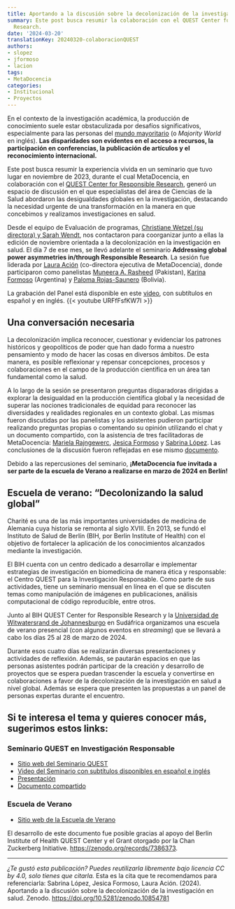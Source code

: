 ```yaml
---
title: Aportando a la discusión sobre la decolonización de la investigación en salud
summary: Este post busca resumir la colaboración con el QUEST Center for Responsible
  Research.
date: '2024-03-20'
translationKey: 20240320-colaboracionQUEST
authors:
- slopez
- jformoso
- lacion
tags:
- MetaDocencia
categories:
- Institucional
- Proyectos
---
```

En el contexto de la investigación académica, la producción de conocimiento suele estar obstaculizada por desafíos significativos, especialmente para las personas del [mundo mayoritario](https://gh.bmj.com/content/bmjgh/7/6/e009704.full.pdf) (o *Majority World* en inglés). **Las disparidades son evidentes en el acceso a recursos, la participación en conferencias, la publicación de artículos y el reconocimiento internacional.**

Este post busca resumir la experiencia vivida en un seminario que tuvo lugar en noviembre de 2023, durante el cual MetaDocencia, en colaboración con el [QUEST Center for Responsible Research](https://www.bihealth.org/en/translation/innovation-enabler/quest-center/mission-approaches), generó un espacio de discusión en el que especialistas del área de Ciencias de la Salud abordaron las desigualdades globales en la investigación, destacando la necesidad urgente de una transformación en la manera en que concebimos y realizamos investigaciones en salud.

Desde el equipo de Evaluación de programas, [Christiane Wetzel (su directora) y Sarah Wendt](https://www.bihealth.org/en/notices/projektteam-programmevaluation), nos contactaron para coorganizar junto a ellas la edición de noviembre orientada a la decolonización en la investigación en salud. El día 7 de ese mes, se llevó adelante el seminario **Addressing global power asymmetries in/through Responsible Research**. La sesión fue liderada por [Laura Ación](/author/laura-acion/) (co-directora ejecutiva de MetaDocencia), donde participaron como panelistas [Muneera A. Rasheed](https://biosafetynow.org/muneera-rasheed/) (Pakistan), [Karina Formoso](https://www.linkedin.com/in/karina-formoso-39017536/?locale=en_US) (Argentina) y [Paloma Rojas-Saunero](https://paloma-rojas-saunero.netlify.app/es/) (Bolivia).

La grabación del Panel está disponible en este [video](https://youtu.be/URFfFsfKW7I?feature=shared), con subtítulos en español y en inglés.
{{< youtube URFfFsfKW7I >}}

## Una conversación necesaria

La decolonización implica reconocer, cuestionar y evidenciar los patrones históricos y geopolíticos de poder que han dado forma a nuestro pensamiento y modo de hacer las cosas en diversos ámbitos. De esta manera, es posible reflexionar y repensar concepciones, procesos y colaboraciones en el campo de la producción científica en un área tan fundamental como la salud.

A lo largo de la sesión se presentaron preguntas disparadoras dirigidas a explorar la desigualdad en la producción científica global y la necesidad de superar las nociones tradicionales de equidad para reconocer las diversidades y realidades regionales en un contexto global. Las mismas fueron discutidas por las panelistas y los asistentes pudieron participar realizando preguntas propias o comentando su opinión utilizando el chat y un documento compartido, con la asistencia de tres facilitadoras de MetaDocencia: [Mariela Rajngewerc](/author/mariela-rajngewerc/), [Jesica Formoso](/author/jesica-formoso/) y [Sabrina López](/author/sabrina-lopez/). Las conclusiones de la discusión fueron reflejadas en ese mismo [documento](https://docs.google.com/document/d/17NcoykAz3V1F93yi0RIcY--0KVoWhZH8q9fmnFUUZxk/edit). 

Debido a las repercusiones del seminario, **¡MetaDocencia fue invitada a ser parte de la escuela de Verano a realizarse en marzo de 2024 en Berlín!**

## Escuela de verano: “Decolonizando la salud global”

Charité es una de las más importantes universidades de medicina de Alemania cuya historia se remonta al siglo XVIII. En 2013, se fundó el Instituto de Salud de Berlín (BIH, por Berlin Institute of Health) con el objetivo de fortalecer la aplicación de los conocimientos alcanzados mediante la investigación.

El BIH cuenta con un centro dedicado a desarrollar e implementar estrategias de investigación en biomedicina de manera ética y responsable: el Centro QUEST para la Investigación Responsable. Como parte de sus actividades, tiene un seminario mensual en línea en el que se discuten temas como manipulación de imágenes en publicaciones, análisis computacional de código reproducible, entre otros. 

Junto al BIH QUEST Center for Responsible Research y la [Universidad de Witwatersrand de Johannesburgo](https://www.wits.ac.za/) en Sudáfrica organizamos una escuela de verano presencial (con algunos eventos en *streaming*) que se llevará a cabo los días 25 al 28 de marzo de 2024. 

Durante esos cuatro días se realizarán diversas presentaciones y actividades de reflexión. Además, se pautarán espacios en que las personas asistentes podrán participar de la creación y desarrollo de proyectos que se espera puedan trascender la escuela y convertirse en colaboraciones a favor de la decolonización de la investigación en salud a nivel global. Además se espera que presenten las propuestas a un panel de personas expertas durante el encuentro. 
 

## Si te interesa el tema y quieres conocer más, sugerimos estos links:

### Seminario QUEST en Investigación Responsable
- [Sitio web del Seminario QUEST](https://www.bihealth.org/de/translation/innovationstreiber/quest-center/events/kurs/quest-seminar-on-responsible-research-2)
- [Video del Seminario con subtítulos disponibles en español e inglés](https://www.youtube.com/watch?v=URFfFsfKW7I)
- [Presentación](https://docs.google.com/presentation/d/1lf990eC58w7dAut7fj6EahkQLll-MZIiteVZ5OE9R2w/edit#slide=id.g170e5c2660d_0_5)
- [Documento compartido](https://docs.google.com/document/d/17NcoykAz3V1F93yi0RIcY--0KVoWhZH8q9fmnFUUZxk/edit#heading=h.4op2py63c14v)

### Escuela de Verano
- [Sitio web de la Escuela de Verano](https://www.bihealth.org/en/notices/summer-school-decolonizing-global-health)


El desarrollo de este documento fue posible gracias al apoyo del Berlin Institute of Health QUEST Center y el Grant otorgado por la Chan Zuckerberg Initiative. https://zenodo.org/records/7386373.

---

*¿Te gustó esta publicación? Puedes reutilizarla libremente bajo licencia CC by 4.0, solo tienes que citarla.* 
Esta es la cita que te recomendamos para referenciarla: 
Sabrina López, Jesica Formoso, Laura Ación. (2024). Aportando a la discusión sobre la decolonización de la investigación en salud. Zenodo. https://doi.org/10.5281/zenodo.10854781
